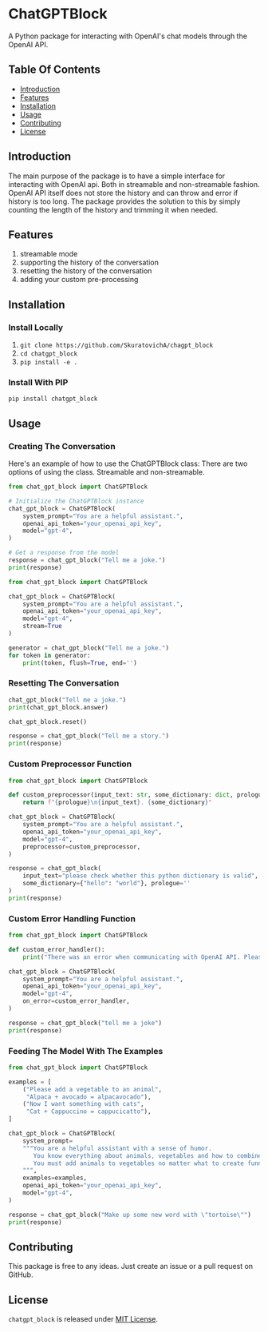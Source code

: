 # ChatGPTBlock
A Python package for interacting with OpenAI's chat models through the OpenAI API.

## Table Of Contents
- [Introduction](#introduction)
- [Features](#features)
- [Installation](#installation)
- [Usage](#usage)
- [Contributing](#contributing)
- [License](#license)


## Introduction
The main purpose of the package is to have a simple interface for interacting with OpenAI api.
Both in streamable and non-streamable fashion.
OpenAI API itself does not store the history and can throw and error if history is too long.
The package provides the solution to this by simply counting the length of the history and trimming it when needed.

## Features
1. streamable mode
2. supporting the history of the conversation
3. resetting the history of the conversation
4. adding your custom pre-processing

## Installation

### Install Locally
1. `git clone https://github.com/SkuratovichA/chagpt_block`
2. `cd chatgpt_block`
2. `pip install -e .`

### Install With PIP
`pip install chatgpt_block`


## Usage

### Creating The Conversation
Here's an example of how to use the ChatGPTBlock class:
There are two options of using the class. Streamable and non-streamable.

```python
from chat_gpt_block import ChatGPTBlock

# Initialize the ChatGPTBlock instance
chat_gpt_block = ChatGPTBlock(
    system_prompt="You are a helpful assistant.",
    openai_api_token="your_openai_api_key",
    model="gpt-4",
)

# Get a response from the model
response = chat_gpt_block("Tell me a joke.")
print(response)
```
    
```python
from chat_gpt_block import ChatGPTBlock

chat_gpt_block = ChatGPTBlock(
    system_prompt="You are a helpful assistant.",
    openai_api_token="your_openai_api_key",
    model="gpt-4",
    stream=True
)

generator = chat_gpt_block("Tell me a joke.")
for token in generator:
    print(token, flush=True, end='')
```

### Resetting The Conversation

```python
chat_gpt_block("Tell me a joke.")
print(chat_gpt_block.answer)

chat_gpt_block.reset()

response = chat_gpt_block("Tell me a story.")
print(response)
```

### Custom Preprocessor Function
```python
from chat_gpt_block import ChatGPTBlock

def custom_preprocessor(input_text: str, some_dictionary: dict, prologue: str) -> str:
    return f"{prologue}\n{input_text}. {some_dictionary}"

chat_gpt_block = ChatGPTBlock(
    system_prompt="You are a helpful assistant.",
    openai_api_token="your_openai_api_key",
    model="gpt-4",
    preprocessor=custom_preprocessor,
)

response = chat_gpt_block(
    input_text="please check whether this python dictionary is valid", 
    some_dictionary={"hello": "world"}, prologue=''
)
print(response)
```

### Custom Error Handling Function
```python
from chat_gpt_block import ChatGPTBlock

def custom_error_handler():
    print("There was an error when communicating with OpenAI API. Please try again later")

chat_gpt_block = ChatGPTBlock(
    system_prompt="You are a helpful assistant.",
    openai_api_token="your_openai_api_key",
    model="gpt-4",
    on_error=custom_error_handler,
)

response = chat_gpt_block("tell me a joke")
print(response)
```

### Feeding The Model With The Examples
```python
from chat_gpt_block import ChatGPTBlock

examples = [
    ("Please add a vegetable to an animal", 
     "Alpaca + avocado = alpacavocado"),
    ("Now I want something with cats", 
     "Cat + Cappuccino = cappucicatto"),
]

chat_gpt_block = ChatGPTBlock(
    system_prompt=
    """You are a helpful assistant with a sense of humor. 
       You know everything about animals, vegetables and how to combine them. 
       You must add animals to vegetables no matter what to create funny words.
    """,
    examples=examples,
    openai_api_token="your_openai_api_key",
    model="gpt-4",
)

response = chat_gpt_block("Make up some new word with \"tortoise\"")
print(response)
```

## Contributing
This package is free to any ideas. Just create an issue or a pull request on GitHub.

## License
`chatgpt_block` is released under [MIT License](LICENSE).
